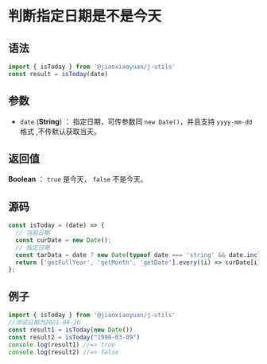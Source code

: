 
# 判断指定日期是不是今天

## 语法


```js
import { isToday } from '@jiaoxiaoyuan/j-utils'
const result = isToday(date)
```

## 参数

- `date` (**String**) ： 指定日期，可传参数同 `new Date()`，并且支持 `yyyy-mm-dd`格式 ,不传默认获取当天。


## 返回值

**Boolean** ： `true` 是今天， `false` 不是今天。


## 源码

```js
const isToday = (date) => {
  // 当前日期
  const curDate = new Date();
  // 指定日期
  const tarData = date ? new Date(typeof date === 'string' && date.includes('-') ? date.replace(/-/g, '/') : date) : new Date();
  return ['getFullYear', 'getMonth', 'getDate'].every((i) => curDate[i]() === tarData[i]());
};
```

## 例子


```js
import { isToday } from '@jiaoxiaoyuan/j-utils'
//测试日期为2021-09-26
const result1 = isToday(new Date())
const result2 = isToday("1998-03-09")
console.log(result1) //=> true
console.log(result2) //=> false
```